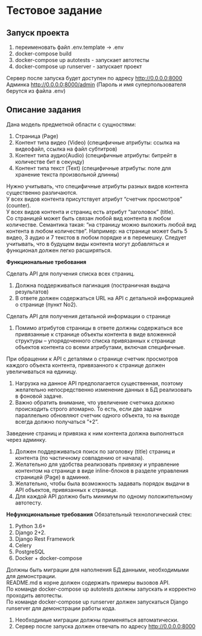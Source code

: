 # Тестовое задание
## Запуск проекта

1. переименовать файл .env.template -> .env
2. docker-compose build
3. docker-compose up autotests - запускает автотесты
4. docker-compose up runserver - запускает проект

Сервер после запуска будет доступен по адресу http://0.0.0.0:8000  
Админка http://0.0.0.0:8000/admin (Пароль и имя суперпользователя берутся из файла .env)

## Описание задания

Дана модель предметной области с сущностями:

1. Страница (Page)
2. Контент типа видео (Video) (специфичные атрибуты: ссылка на видеофайл, ссылка на файл субтитров)
3. Контент типа аудио(Audio) (специфичные атрибуты: битрейт в количестве бит в секунду)
4. Контент типа текст (Text) (специфичные атрибуты: поле для хранение текста произвольной длинны)

Нужно учитывать, что специфичные атрибуты разных видов контента существенно различаются.  
У всех видов контента присутствует атрибут “счетчик просмотров” (counter).  
У всех видов контента и страниц есть атрибут “заголовок” (title).  
Со страницей может быть связан любой вид контента в любом количестве. Семантика такая: “на страницу можно выложить любой
вид контента в любом количестве”. Например: на странице может быть 5 видео, 3 аудио и 7 текстов в любом порядке и в
перемешку. Следует учитывать, что в будущем виды контента могут добавляться и функционал должен легко расширяться.

**Функциональные требования**

Сделать API для получения списка всех страниц.

1. Должна поддерживаться пагинация (постраничная выдача результатов)
2. В ответе должен содержаться URL на API c детальной информацией о странице (пункт No2).

Сделать API для получения детальной информации о странице

1. Помимо атрибутов страницы в ответе должны содержаться все привязанные к странице объекты контента в виде вложенной
   структуры – упорядоченного списка привязанных к странице объектов контента со всеми атрибутами, включая специфичные.

При обращении к API с деталями о странице счетчик просмотров каждого объекта контента, привязанного к странице должен
увеличиваться на единицу.

1. Нагрузка на данное API предполагается существенная, поэтому желательно непосредственно изменение данных в БД
   реализовать в фоновой задаче.
2. Важно обратить внимание, что увеличение счетчика должно происходить строго атомарно. То есть, если две задачи
   параллельно обновляют счетчик одного объекта, то на выходе всегда должно получаться ”+2”.

Заведение страниц и привязка к ним контента должна выполняться через админку.

1. Должен поддерживаться поиск по заголовку (title) страниц и контента (по частичному совпадению от начала).
2. Желательно для удобства реализовать привязку и управление контентом на странице в виде inline-блоков в разделе
   управления страницей (Page) в админке.
3. Желательно, чтобы была возможность задавать порядок выдачи в API объектов, привязанных к странице.  
4. Для каждой API должно быть минимум по одному положительному автотесту.  

**Нефункциональные требования**
Обязательный технологический стек:

1. Python 3.6+
2. Django 2+2.
3. Django Rest Framework
4. Celery
5. PostgreSQL
6. Docker + docker-compose

Должны быть миграции для наполнения БД данными, необходимыми для демонстрации.  
README.md в корне должен содержать примеры вызовов API.  
По команде docker-compose up autotests должны запускать и корректно проходить автотесты.  
По команде docker-compose up runserver должен запускаться Django runserver для демонстрации работы кода.

1. Необходимые миграции должны применяться автоматически.
2. Сервер после запуска должен отвечать по адресу http://0.0.0.0:8000
